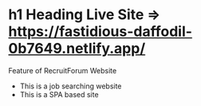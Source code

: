 # h1 Heading Live Site => https://fastidious-daffodil-0b7649.netlify.app/

Feature of RecruitForum Website
+ This is a job searching website
+ This is a SPA based site

